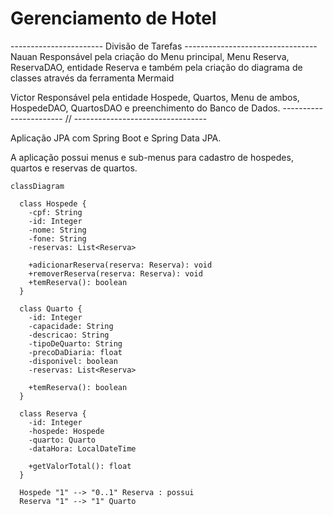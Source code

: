 # Gerenciamento de Hotel

----------------------- Divisão de Tarefas ---------------------------------
Nauan
Responsável pela criação do Menu principal, Menu Reserva, ReservaDAO, entidade Reserva e também pela criação do diagrama de classes através da ferramenta Mermaid

Victor
Responsável pela entidade Hospede, Quartos, Menu de ambos, HospedeDAO, QuartosDAO e preenchimento do Banco de Dados.
----------------------- // ---------------------------------

Aplicação JPA com Spring Boot e Spring Data JPA.

A aplicação possui menus e sub-menus para cadastro de hospedes, quartos e reservas de quartos.

```mermaid
classDiagram

  class Hospede {
    -cpf: String
    -id: Integer
    -nome: String
    -fone: String
    -reservas: List<Reserva>

    +adicionarReserva(reserva: Reserva): void
    +removerReserva(reserva: Reserva): void
    +temReserva(): boolean
  }

  class Quarto {
    -id: Integer
    -capacidade: String
    -descricao: String
    -tipoDeQuarto: String
    -precoDaDiaria: float
    -disponivel: boolean
    -reservas: List<Reserva>

    +temReserva(): boolean
  }

  class Reserva {
    -id: Integer
    -hospede: Hospede
    -quarto: Quarto
    -dataHora: LocalDateTime

    +getValorTotal(): float
  }

  Hospede "1" --> "0..1" Reserva : possui
  Reserva "1" --> "1" Quarto
```

